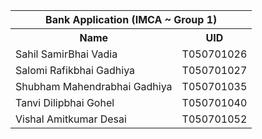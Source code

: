 <!DOCTYPE html>
<html>
<body>
    <table>
        <thead>
        <tr><th colspan="2">Bank Application (IMCA ~ Group 1)</th></tr>
        </thead>
        <tbody>
            <tr>
                <th>Name</th>
                <th>UID</th>
            </tr>
            <tr>
            <td>Sahil SamirBhai Vadia</td>
            <td>T050701026</td>
            </tr>
            <tr>
            <td>Salomi Rafikbhai Gadhiya</td>
            <td>T050701027</td>
            </tr>
            <tr>
            <td>Shubham Mahendrabhai Gadhiya</td>
            <td>T050701035</td>
            </tr>
            <tr>
            <td>Tanvi Dilipbhai Gohel</td>
            <td>T050701040</td>
            </tr>
            <tr>
            <td>Vishal Amitkumar Desai
            </td>
            <td>T050701052</td>
            </tr>
            </tbody>
    </table>
</body>
</html>